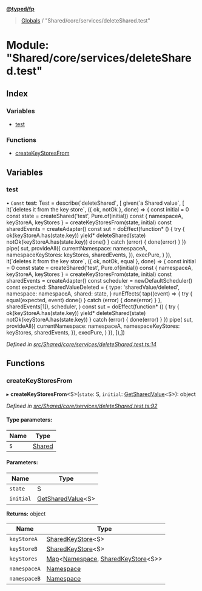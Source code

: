 **[@typed/fp](../README.md)**

> [Globals](../globals.md) / "Shared/core/services/deleteShared.test"

# Module: "Shared/core/services/deleteShared.test"

## Index

### Variables

* [test](_shared_core_services_deleteshared_test_.md#test)

### Functions

* [createKeyStoresFrom](_shared_core_services_deleteshared_test_.md#createkeystoresfrom)

## Variables

### test

• `Const` **test**: Test = describe(\`deleteShared\`, [ given(\`a Shared value\`, [ it(\`deletes it from the key store\`, ({ ok, notOk }, done) => { const initial = 0 const state = createShared('test', Pure.of(initial)) const { namespaceA, keyStoreA, keyStores } = createKeyStoresFrom(state, initial) const sharedEvents = createAdapter() const sut = doEffect(function* () { try { ok(keyStoreA.has(state.key)) yield* deleteShared(state) notOk(keyStoreA.has(state.key)) done() } catch (error) { done(error) } }) pipe( sut, provideAll({ currentNamespace: namespaceA, namespaceKeyStores: keyStores, sharedEvents, }), execPure, ) }), it(\`deletes it from the key store\`, ({ ok, notOk, equal }, done) => { const initial = 0 const state = createShared('test', Pure.of(initial)) const { namespaceA, keyStoreA, keyStores } = createKeyStoresFrom(state, initial) const sharedEvents = createAdapter() const scheduler = newDefaultScheduler() const expected: SharedValueDeleted = { type: 'sharedValue/deleted', namespace: namespaceA, shared: state, } runEffects( tap((event) => { try { equal(expected, event) done() } catch (error) { done(error) } }, sharedEvents[1]), scheduler, ) const sut = doEffect(function* () { try { ok(keyStoreA.has(state.key)) yield* deleteShared(state) notOk(keyStoreA.has(state.key)) } catch (error) { done(error) } }) pipe( sut, provideAll({ currentNamespace: namespaceA, namespaceKeyStores: keyStores, sharedEvents, }), execPure, ) }), ]),])

*Defined in [src/Shared/core/services/deleteShared.test.ts:14](https://github.com/TylorS/typed-fp/blob/8639976/src/Shared/core/services/deleteShared.test.ts#L14)*

## Functions

### createKeyStoresFrom

▸ **createKeyStoresFrom**\<S>(`state`: S, `initial`: [GetSharedValue](_shared_core_model_shared_.md#getsharedvalue)\<S>): object

*Defined in [src/Shared/core/services/deleteShared.test.ts:92](https://github.com/TylorS/typed-fp/blob/8639976/src/Shared/core/services/deleteShared.test.ts#L92)*

#### Type parameters:

Name | Type |
------ | ------ |
`S` | [Shared](_shared_core_model_shared_.shared.md) |

#### Parameters:

Name | Type |
------ | ------ |
`state` | S |
`initial` | [GetSharedValue](_shared_core_model_shared_.md#getsharedvalue)\<S> |

**Returns:** object

Name | Type |
------ | ------ |
`keyStoreA` | [SharedKeyStore](../interfaces/_shared_core_model_sharedkeystore_.sharedkeystore.md)\<S> |
`keyStoreB` | [SharedKeyStore](../interfaces/_shared_core_model_sharedkeystore_.sharedkeystore.md)\<S> |
`keyStores` | [Map](../interfaces/_shared_core_model_sharedkeystore_.sharedkeystore.md#map)\<[Namespace](_shared_core_model_namespace_.namespace.md), [SharedKeyStore](../interfaces/_shared_core_model_sharedkeystore_.sharedkeystore.md)\<S>> |
`namespaceA` | [Namespace](_shared_core_model_namespace_.namespace.md) |
`namespaceB` | [Namespace](_shared_core_model_namespace_.namespace.md) |
